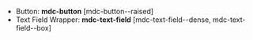 - Button: **mdc-button** [mdc-button--raised] 
- Text Field Wrapper: **mdc-text-field** [mdc-text-field--dense, mdc-text-field--box]


